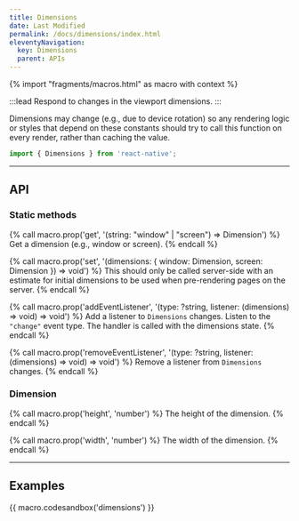 ```yaml
---
title: Dimensions
date: Last Modified
permalink: /docs/dimensions/index.html
eleventyNavigation:
  key: Dimensions
  parent: APIs
---
```


{% import "fragments/macros.html" as macro with context %}

:::lead
Respond to changes in the viewport dimensions.
:::

Dimensions may change (e.g., due to device rotation) so any rendering logic or styles that depend on these constants should try to call this function on every render, rather than caching the value.

```js
import { Dimensions } from 'react-native';
```

---

## API

### Static methods

{% call macro.prop('get', '(string: "window" | "screen") => Dimension') %}
Get a dimension (e.g., window or screen).
{% endcall %}

{% call macro.prop('set', '(dimensions: { window: Dimension, screen: Dimension }) => void') %}
This should only be called server-side with an estimate for initial dimensions to be used when pre-rendering pages on the server.
{% endcall %}

{% call macro.prop('addEventListener', '(type: ?string, listener: (dimensions) => void) => void') %}
Add a listener to `Dimensions` changes. Listen to the `"change"` event type. The handler is called with the dimensions state.
{% endcall %}

{% call macro.prop('removeEventListener', '(type: ?string, listener: (dimensions) => void) => void') %}
Remove a listener from `Dimensions` changes.
{% endcall %}

### Dimension

{% call macro.prop('height', 'number') %}
The height of the dimension.
{% endcall %}

{% call macro.prop('width', 'number') %}
The width of the dimension.
{% endcall %}

---

## Examples

{{ macro.codesandbox('dimensions') }}
